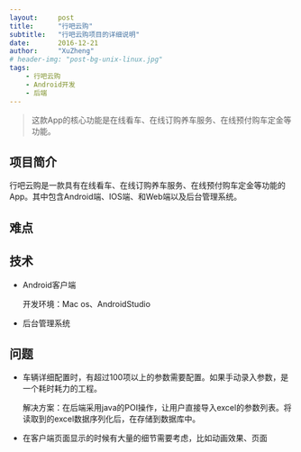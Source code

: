 ```yaml
---
layout:     post
title:      "行吧云购"
subtitle:   "行吧云购项目的详细说明"
date:       2016-12-21
author:     "XuZheng"
# header-img: "post-bg-unix-linux.jpg"
tags:
    - 行吧云购
    - Android开发
    - 后端
---
```


> 这款App的核心功能是在线看车、在线订购养车服务、在线预付购车定金等功能。

## 项目简介
行吧云购是一款具有在线看车、在线订购养车服务、在线预付购车定金等功能的App。其中包含Android端、IOS端、和Web端以及后台管理系统。
## 难点

## 技术

  - Android客户端

      开发环境：Mac os、AndroidStudio
  - 后台管理系统
## 问题
  - 车辆详细配置时，有超过100项以上的参数需要配置。如果手动录入参数，是一个耗时耗力的工程。

    解决方案：在后端采用java的POI操作，让用户直接导入excel的参数列表。将读取到的excel数据序列化后，在存储到数据库中。
  - 在客户端页面显示的时候有大量的细节需要考虑，比如动画效果、页面
